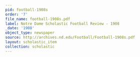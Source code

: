 ```yaml
---
pid: football-1908s
order: '7'
file_name: football-1908s.pdf
label: Notre Dame Scholastic Football Review - 1908
_date: '1908'
object_type: newspaper
source: http://archives.nd.edu/Football/Football-1908s.pdf
layout: scholastic_item
collection: scholastic
---
```

